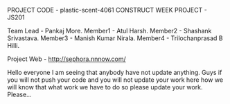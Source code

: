 PROJECT CODE - plastic-scent-4061
CONSTRUCT WEEK PROJECT - JS201

  Team Lead - Pankaj More.
  Member1   -   Atul Harsh.
  Member2   -   Shashank Srivastava.
  Member3   -   Manish Kumar Nirala.
  Member4   -   Trilochanprasad B Hilli.
  
  Project Web - http://sephora.nnnow.com/

Hello everyone I am seeing that anybody have not update anything. Guys if you will not push your code and you will not update your work here how we will know that what work we have to do so please update your work. Please...
